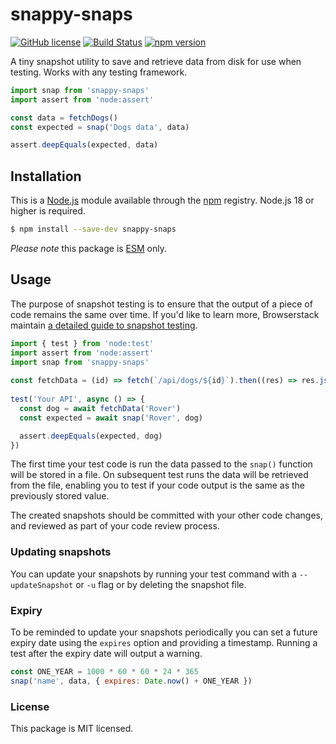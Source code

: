 # snappy-snaps

[![GitHub license](https://img.shields.io/badge/license-MIT-blue.svg)](https://github.com/i-like-robots/snappy-snaps/blob/main/LICENSE) [![Build Status](https://travis-ci.org/i-like-robots/snappy-snaps.svg?branch=main)](https://travis-ci.org/i-like-robots/snappy-snaps) [![npm version](https://img.shields.io/npm/v/snappy-snaps.svg?style=flat)](https://www.npmjs.com/package/snappy-snaps)

A tiny snapshot utility to save and retrieve data from disk for use when testing. Works with any testing framework.

```js
import snap from 'snappy-snaps'
import assert from 'node:assert'

const data = fetchDogs()
const expected = snap('Dogs data', data) 

assert.deepEquals(expected, data)
```

## Installation

This is a [Node.js] module available through the [npm] registry. Node.js 18 or higher is required.

```sh
$ npm install --save-dev snappy-snaps
```

_Please note_ this package is [ESM](https://nodejs.org/api/esm.html) only.

[Node.js]: https://nodejs.org/en/
[npm]: https://www.npmjs.com/
[npm install]: https://docs.npmjs.com/getting-started/installing-npm-packages-locally


## Usage

The purpose of snapshot testing is to ensure that the output of a piece of code remains the same over time. If you'd like to learn more, Browserstack maintain [a detailed guide to snapshot testing](https://www.browserstack.com/guide/snapshot-testing).

```js
import { test } from 'node:test'
import assert from 'node:assert'
import snap from 'snappy-snaps'
 
const fetchData = (id) => fetch(`/api/dogs/${id}`).then((res) => res.json())
 
test('Your API', async () => {
  const dog = await fetchData('Rover')
  const expected = await snap('Rover', dog)

  assert.deepEquals(expected, dog)
})
```

The first time your test code is run the data passed to the `snap()` function will be stored in a file. On subsequent test runs the data will be retrieved from the file, enabling you to test if your code output is the same as the previously stored value.

The created snapshots should be committed with your other code changes, and reviewed as part of your code review process.

### Updating snapshots

You can update your snapshots by running your test command with a `--updateSnapshot` or `-u` flag or by deleting the snapshot file.

### Expiry

To be reminded to update your snapshots periodically you can set a future expiry date using the `expires` option and providing a timestamp. Running a test after the expiry date will output a warning.

```js
const ONE_YEAR = 1000 * 60 * 60 * 24 * 365
snap('name', data, { expires: Date.now() + ONE_YEAR })
```

### License

This package is MIT licensed.
